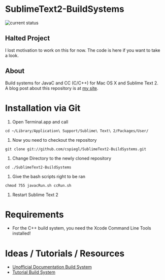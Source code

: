 SublimeText2-BuildSystems
=========================

![current status](https://img.shields.io/badge/current%20status-halted-red?style=flat-square)

## Halted Project

I lost motivation to work on this for now. The code is here if you want to take a look.

## About

Build systems for JavaC and CC (C/C++) for Mac OS X and Sublime Text 2. A blog post about this repository is at [my site](http://cspiegl.com/2012/10/30/st2-build-systems).


# Installation via Git
1. Open Terminal.app and call
```
cd ~/Library/Application\ Support/Sublime\ Text\ 2/Packages/User/
```
1. Now you need to checkout the repository
```
git clone git://github.com/cspiegl/SublimeText2-BuildSystems.git
```
1. Change Directory to the newly cloned repository
```
cd ./SublimeText2-BuildSystems
```
1. Give the bash scripts right to be ran
```
chmod 755 javacRun.sh ccRun.sh
```
1. Restart Sublime Text 2


# Requirements
* For the C++ build system, you need the Xcode Command Line Tools installed!


# Ideas / Tutorials / Resources
* [Unofficial Documentation Build System](http://docs.sublimetext.info/en/latest/reference/build_systems.html)
* [Tutorial Build System](http://addyosmani.com/blog/custom-sublime-text-build-systems-for-popular-tools-and-languages/)
